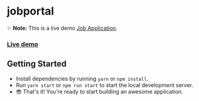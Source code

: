 # jobportal

✨ **Note:** This is a live demo [Job Application](https://sasijob-portal.vercel.app/).

### [Live demo](https://jobportal-inky.vercel.app/)

## Getting Started

- Install dependencies by running `yarn` or `npm install`.
- Run `yarn start` or `npm run start` to start the local development server.
- 😎 That's it! You're ready to start building an awesome application.
